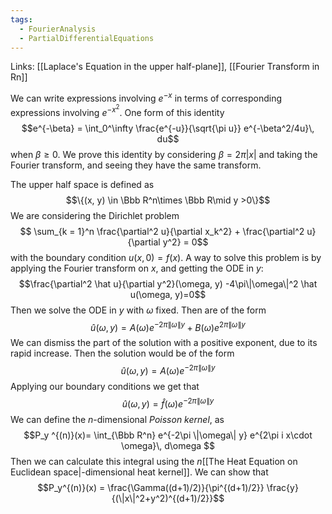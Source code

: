 ```yaml
---
tags:
  - FourierAnalysis
  - PartialDifferentialEquations
---
```

Links: [[Laplace's Equation in the upper half-plane]], [[Fourier Transform in Rn]]

We can write expressions involving $e^{-x}$ in terms of corresponding expressions involving $e^{-x^2}$. One form of this identity $$e^{-\beta} = \int_0^\infty \frac{e^{-u}}{\sqrt{\pi u}} e^{-\beta^2/4u}\, du$$
when $\beta \ge 0$. We prove this identity by considering $\beta = 2\pi |x|$ and taking the Fourier transform, and seeing they have the same transform. 

The upper half space is defined as $$\{(x, y) \in \Bbb R^n\times \Bbb R\mid y >0\}$$
We are considering the Dirichlet problem $$ \sum_{k = 1}^n \frac{\partial^2 u}{\partial x_k^2} + \frac{\partial^2 u}{\partial y^2} = 0$$with the boundary condition $u(x, 0) = f(x)$. A way to solve this problem is by applying the Fourier transform on $x$, and getting the ODE in $y$: $$\frac{\partial^2 \hat u}{\partial y^2}(\omega, y) -4\pi\|\omega\|^2 \hat u(\omega, y)=0$$
Then we solve the ODE in $y$ with $\omega$ fixed. Then are of the form $$\hat u(\omega, y) = A(\omega) e^{-2\pi \|\omega\|y }+ B(\omega) e^{2\pi \|\omega\|y}$$We can dismiss the part of the solution with a positive exponent, due to its rapid increase. Then the solution would be of the form $$\hat u(\omega, y) = A(\omega) e^{-2\pi \|\omega\|y }$$
Applying our boundary conditions we get that $$\hat u(\omega, y) = \hat f(\omega) e^{-2\pi \|\omega\|y }$$
We can define the $n$-dimensional *Poisson kernel*, as $$P_y ^{(n)}(x)= \int_{\Bbb R^n} e^{-2\pi \|\omega\| y} e^{2\pi i x\cdot \omega}\, d\omega $$Then we can calculate this integral using the $n$[[The Heat Equation on Euclidean space|-dimensional heat kernel]]. We can show that $$P_y^{(n)}(x) = \frac{\Gamma((d+1)/2)}{\pi^{(d+1)/2}} \frac{y}{(\|x\|^2+y^2)^{(d+1)/2}}$$